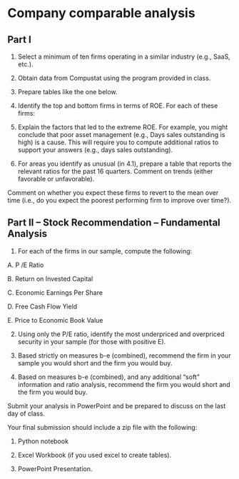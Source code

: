 # Company comparable analysis

## Part I

1. Select a minimum of ten firms operating in a similar industry (e.g., SaaS, etc.).

2. Obtain data from Compustat using the program provided in class.

3. Prepare tables like the one below. 

4. Identify the top and bottom firms in terms of ROE. For each of these firms:

  1. Explain the factors that led to the extreme ROE. For example, you might conclude that poor asset management (e.g., Days sales outstanding is high) is a cause.  This will require you to compute additional ratios to support your answers (e.g., days sales outstanding).

  2. For areas you identify as unusual (in 4.1), prepare a table that reports the relevant ratios for the past 16 quarters. Comment on trends (either favorable or unfavorable).

Comment on whether you expect these firms to revert to the mean over time (i.e., do you expect the poorest performing firm to improve over time?).

## Part II – Stock Recommendation – Fundamental Analysis

1. For each of the firms in our sample, compute the following:

  A. P /E Ratio

  B. Return on Invested Capital

  C. Economic Earnings Per Share

  D. Free Cash Flow Yield

  E. Price to Economic Book Value

2. Using only the P/E ratio, identify the most underpriced and overpriced security in your sample (for those with positive E).

3. Based strictly on measures b-e (combined), recommend the firm in your sample you would short and the firm you would buy.

4. Based on measures b-e (combined), and any additional “soft” information and ratio analysis, recommend the firm you would short and the firm you would buy.
 
Submit your analysis in PowerPoint and be prepared to discuss on the last day of class.

Your final submission should include a zip file with the following:

1. Python notebook

2. Excel Workbook (if you used excel to create tables).

3. PowerPoint Presentation.
